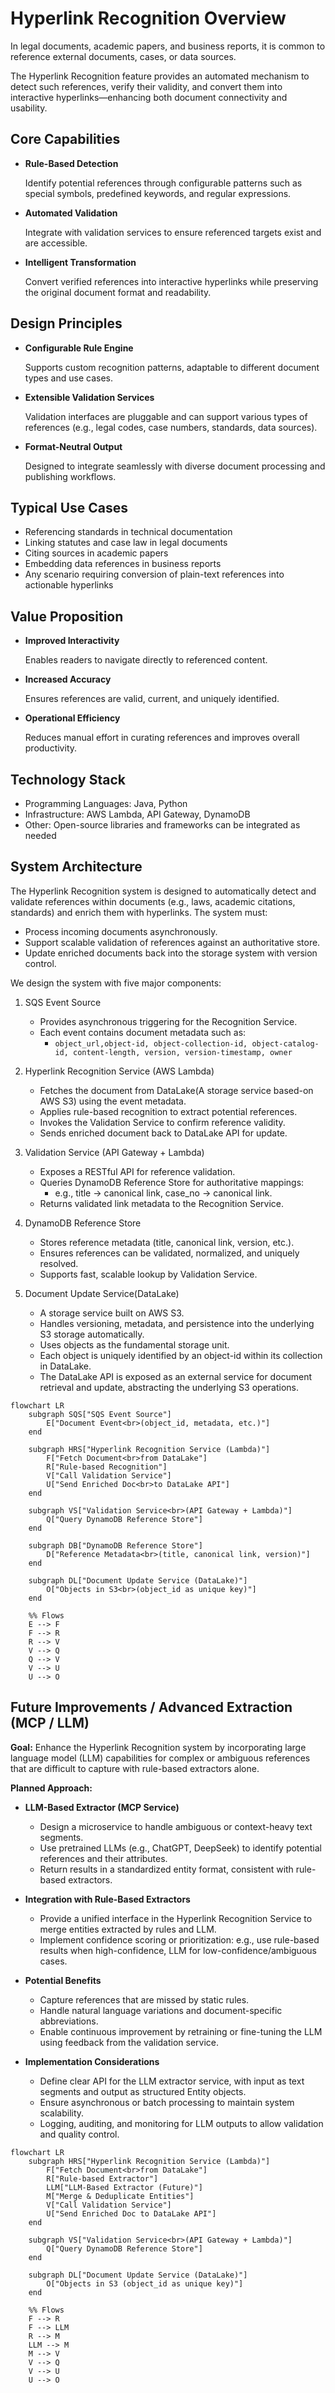 # Hyperlink Recognition Overview

In legal documents, academic papers, and business reports, it is common to reference external documents, cases, or data sources.

The Hyperlink Recognition feature provides an automated mechanism to detect such references, verify their validity, and convert them into interactive hyperlinks—enhancing both document connectivity and usability.


## Core Capabilities

- **Rule-Based Detection**

    Identify potential references through configurable patterns such as special symbols, predefined keywords, and regular expressions.

- **Automated Validation**

    Integrate with validation services to ensure referenced targets exist and are accessible.

- **Intelligent Transformation**

    Convert verified references into interactive hyperlinks while preserving the original document format and readability.


## Design Principles

- **Configurable Rule Engine**

    Supports custom recognition patterns, adaptable to different document types and use cases.

- **Extensible Validation Services**

    Validation interfaces are pluggable and can support various types of references (e.g., legal codes, case numbers, standards, data sources).

- **Format-Neutral Output**
  
  Designed to integrate seamlessly with diverse document processing and publishing workflows.


## Typical Use Cases

- Referencing standards in technical documentation
- Linking statutes and case law in legal documents
- Citing sources in academic papers
- Embedding data references in business reports
- Any scenario requiring conversion of plain-text references into actionable hyperlinks


## Value Proposition

- **Improved Interactivity**

    Enables readers to navigate directly to referenced content.

- **Increased Accuracy**

    Ensures references are valid, current, and uniquely identified.

- **Operational Efficiency**

    Reduces manual effort in curating references and improves overall productivity.


## Technology Stack

- Programming Languages: Java, Python
- Infrastructure: AWS Lambda, API Gateway, DynamoDB
- Other: Open-source libraries and frameworks can be integrated as needed

## System Architecture

The Hyperlink Recognition system is designed to automatically detect and validate references within documents (e.g., laws, academic citations, standards) and enrich them with hyperlinks. The system must:

- Process incoming documents asynchronously.
- Support scalable validation of references against an authoritative store.
- Update enriched documents back into the storage system with version control.

We design the system with five major components:

1. SQS Event Source
    - Provides asynchronous triggering for the Recognition Service.
    - Each event contains document metadata such as: 
      - `object_url,object-id, object-collection-id, object-catalog-id, content-length, version, version-timestamp, owner`

2. Hyperlink Recognition Service (AWS Lambda)
   - Fetches the document from DataLake(A storage service based-on AWS S3) using the event metadata.
   - Applies rule-based recognition to extract potential references.
   - Invokes the Validation Service to confirm reference validity.
   - Sends enriched document back to DataLake API for update.

3. Validation Service (API Gateway + Lambda)
    - Exposes a RESTful API for reference validation.
    - Queries DynamoDB Reference Store for authoritative mappings:
        - e.g., title → canonical link, case_no → canonical link.
    - Returns validated link metadata to the Recognition Service.

4. DynamoDB Reference Store
    - Stores reference metadata (title, canonical link, version, etc.).
    - Ensures references can be validated, normalized, and uniquely resolved.
    - Supports fast, scalable lookup by Validation Service.

6. Document Update Service(DataLake)
   - A storage service built on AWS S3.
   - Handles versioning, metadata, and persistence into the underlying S3 storage automatically.
   - Uses objects as the fundamental storage unit.
   - Each object is uniquely identified by an object-id within its collection in DataLake.
   - The DataLake API is exposed as an external service for document retrieval and update, abstracting the underlying S3 operations.

```mermaid
flowchart LR
    subgraph SQS["SQS Event Source"]
        E["Document Event<br>(object_id, metadata, etc.)"]
    end

    subgraph HRS["Hyperlink Recognition Service (Lambda)"]
        F["Fetch Document<br>from DataLake"]
        R["Rule-based Recognition"]
        V["Call Validation Service"]
        U["Send Enriched Doc<br>to DataLake API"]
    end

    subgraph VS["Validation Service<br>(API Gateway + Lambda)"]
        Q["Query DynamoDB Reference Store"]
    end

    subgraph DB["DynamoDB Reference Store"]
        D["Reference Metadata<br>(title, canonical link, version)"]
    end

    subgraph DL["Document Update Service (DataLake)"]
        O["Objects in S3<br>(object_id as unique key)"]
    end

    %% Flows
    E --> F
    F --> R
    R --> V
    V --> Q
    Q --> V
    V --> U
    U --> O
```

## Future Improvements / Advanced Extraction (MCP / LLM)

**Goal:** Enhance the Hyperlink Recognition system by incorporating large language model (LLM) capabilities for complex or ambiguous references that are difficult to capture with rule-based extractors alone.

**Planned Approach:**

- **LLM-Based Extractor (MCP Service)**
  - Design a microservice to handle ambiguous or context-heavy text segments.
  - Use pretrained LLMs (e.g., ChatGPT, DeepSeek) to identify potential references and their attributes.
  - Return results in a standardized entity format, consistent with rule-based extractors.

- **Integration with Rule-Based Extractors**
  - Provide a unified interface in the Hyperlink Recognition Service to merge entities extracted by rules and LLM.
  - Implement confidence scoring or prioritization: e.g., use rule-based results when high-confidence, LLM for low-confidence/ambiguous cases.

- **Potential Benefits**
  - Capture references that are missed by static rules.
  - Handle natural language variations and document-specific abbreviations.
  - Enable continuous improvement by retraining or fine-tuning the LLM using feedback from the validation service.

- **Implementation Considerations**
  - Define clear API for the LLM extractor service, with input as text segments and output as structured Entity objects.
  - Ensure asynchronous or batch processing to maintain system scalability.
  - Logging, auditing, and monitoring for LLM outputs to allow validation and quality control.


```mermaid
flowchart LR
    subgraph HRS["Hyperlink Recognition Service (Lambda)"]
        F["Fetch Document<br>from DataLake"]
        R["Rule-based Extractor"]
        LLM["LLM-Based Extractor (Future)"]
        M["Merge & Deduplicate Entities"]
        V["Call Validation Service"]
        U["Send Enriched Doc to DataLake API"]
    end

    subgraph VS["Validation Service<br>(API Gateway + Lambda)"]
        Q["Query DynamoDB Reference Store"]
    end

    subgraph DL["Document Update Service (DataLake)"]
        O["Objects in S3 (object_id as unique key)"]
    end

    %% Flows
    F --> R
    F --> LLM
    R --> M
    LLM --> M
    M --> V
    V --> Q
    V --> U
    U --> O

```